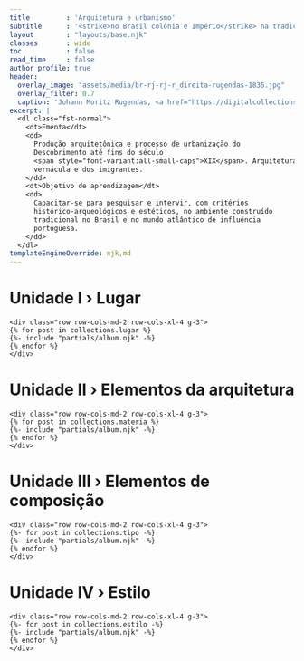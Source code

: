 ```yaml
---
title         : 'Arquitetura e urbanismo'
subtitle      : '<strike>no Brasil colônia e Império</strike> na tradição luso-brasileira'
layout        : "layouts/base.njk"
classes       : wide
toc           : false
read_time     : false
author_profile: true
header:
  overlay_image: "assets/media/br-rj-rj-r_direita-rugendas-1835.jpg"
  overlay_filter: 0.7
  caption: 'Johann Moritz Rugendas, <a href="https://digitalcollections.nypl.org/items/510d47d9-7b85-a3d9-e040-e00a18064a99">Rua Direita no Rio de Janeiro</a>, 1835'
excerpt: |
  <dl class="fst-normal">
    <dt>Ementa</dt>
    <dd>
      Produção arquitetônica e processo de urbanização do
      Descobrimento até fins do século
      <span style="font-variant:all-small-caps">XIX</span>. Arquitetura indígena,
      vernácula e dos imigrantes.
    </dd>
    <dt>Objetivo de aprendizagem</dt>
    <dd>
      Capacitar-se para pesquisar e intervir, com critérios
      histórico-arqueológicos e estéticos, no ambiente construído
      tradicional no Brasil e no mundo atlântico de influência
      portuguesa.
    </dd>
  </dl>
templateEngineOverride: njk,md
---
```


# Unidade I › Lugar #

```{=html}
<div class="row row-cols-md-2 row-cols-xl-4 g-3">
{% for post in collections.lugar %}
{%- include "partials/album.njk" -%}
{% endfor %}
</div>
```

# Unidade II › Elementos da arquitetura #

```{=html}
<div class="row row-cols-md-2 row-cols-xl-4 g-3">
{% for post in collections.materia %}
{%- include "partials/album.njk" -%}
{% endfor %}
</div>
```

# Unidade III › Elementos de composição #

```{=html}
<div class="row row-cols-md-2 row-cols-xl-4 g-3">
{%- for post in collections.tipo -%}
{%- include "partials/album.njk" -%}
{% endfor %}
</div>
```

# Unidade IV › Estilo #

```{=html}
<div class="row row-cols-md-2 row-cols-xl-4 g-3">
{%- for post in collections.estilo -%}
{%- include "partials/album.njk" -%}
{% endfor %}
</div>
```

